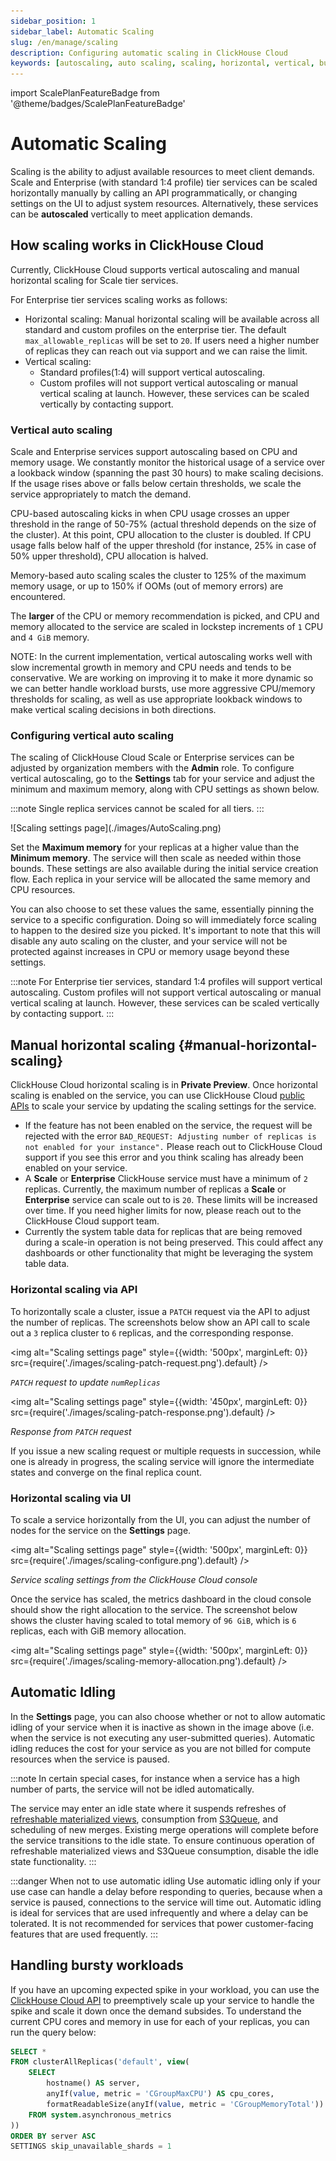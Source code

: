 ```yaml
---
sidebar_position: 1
sidebar_label: Automatic Scaling
slug: /en/manage/scaling
description: Configuring automatic scaling in ClickHouse Cloud
keywords: [autoscaling, auto scaling, scaling, horizontal, vertical, bursts]
---
```


import ScalePlanFeatureBadge from '@theme/badges/ScalePlanFeatureBadge'

# Automatic Scaling

Scaling is the ability to adjust available resources to meet client demands. Scale and Enterprise (with standard 1:4 profile) tier services can be scaled horizontally manually by calling an API programmatically, or changing settings on the UI to adjust system resources. Alternatively, these services can be **autoscaled** vertically to meet application demands.

<ScalePlanFeatureBadge feature="Automatic vertical scaling"/>

## How scaling works in ClickHouse Cloud

Currently, ClickHouse Cloud supports vertical autoscaling and manual horizontal scaling for Scale tier services.

For Enterprise tier services scaling works as follows:

- Horizontal scaling: Manual horizontal scaling will be available across all standard and custom profiles on the enterprise tier.  The default `max_allowable_replicas` will be set to `20`. If users need a higher number of replicas they can reach out via support and we can raise the limit.
- Vertical scaling:
  - Standard profiles(1:4) will support vertical autoscaling.
  - Custom profiles will not support vertical autoscaling or manual vertical scaling at launch. However, these services can be scaled vertically by contacting support.

### Vertical auto scaling

<ScalePlanFeatureBadge feature="Automatic vertical scaling"/>

Scale and Enterprise services support autoscaling based on CPU and memory usage. We constantly monitor the historical usage of a service over a lookback window (spanning the past 30 hours) to make scaling decisions. If the usage rises above or falls below certain thresholds, we scale the service appropriately to match the demand. 

CPU-based autoscaling kicks in when CPU usage crosses an upper threshold in the range of 50-75% (actual threshold depends on the size of the cluster). At this point, CPU allocation to the cluster is doubled. If CPU usage falls below half of the upper threshold (for instance, 25% in case of 50% upper threshold), CPU allocation is halved.

Memory-based auto scaling scales the cluster to 125% of the maximum memory usage, or up to 150% if OOMs (out of memory errors) are encountered.

The **larger** of the CPU or memory recommendation is picked, and CPU and memory allocated to the service are scaled in lockstep increments of `1` CPU and `4 GiB` memory.

NOTE: In the current implementation, vertical autoscaling works well with slow incremental growth in memory and CPU needs and tends to be conservative. We are working on improving it to make it more dynamic so we can better handle workload bursts, use more aggressive CPU/memory thresholds for scaling, as well as use appropriate lookback windows to make vertical scaling decisions in both directions.

### Configuring vertical auto scaling

The scaling of ClickHouse Cloud Scale or Enterprise services can be adjusted by organization members with the **Admin** role.  To configure vertical autoscaling, go to the **Settings** tab for your service and adjust the minimum and maximum memory, along with CPU settings as shown below.

:::note
Single replica services cannot be scaled for all tiers.
:::

<div class="eighty-percent">
![Scaling settings page](./images/AutoScaling.png)
</div>

Set the **Maximum memory** for your replicas at a higher value than the **Minimum memory**. The service will then scale as needed within those bounds. These settings are also available during the initial service creation flow. Each replica in your service will be allocated the same memory and CPU resources.

You can also choose to set these values the same, essentially pinning the service to a specific configuration. Doing so will immediately force scaling to happen to the desired size you picked. It's important to note that this will disable any auto scaling on the cluster, and your service will not be protected against increases in CPU or memory usage beyond these settings.

:::note
For Enterprise tier services, standard 1:4 profiles will support vertical autoscaling. 
Custom profiles will not support vertical autoscaling or manual vertical scaling at launch. 
However, these services can be scaled vertically by contacting support.
:::

## Manual horizontal scaling {#manual-horizontal-scaling}

<ScalePlanFeatureBadge feature="Manual horizontal scaling"/>

ClickHouse Cloud horizontal scaling is in **Private Preview**. Once horizontal scaling is enabled on the service, you can use ClickHouse Cloud [public APIs](https://clickhouse.com/docs/en/cloud/manage/api/swagger#/paths/~1v1~1organizations~1:organizationId~1services~1:serviceId~1scaling/patch) to scale your service by updating the scaling settings for the service.

- If the feature has not been enabled on the service, the request will be rejected with the error `BAD_REQUEST: Adjusting number of replicas is not enabled for your instance".` Please reach out to ClickHouse Cloud support if you see this error and you think scaling has already been enabled on your service.
- A **Scale** or **Enterprise** ClickHouse service must have a minimum of `2` replicas. Currently, the maximum number of replicas a **Scale** or **Enterprise** service can scale out to is `20`. These limits will be increased over time. If you need higher limits for now, please reach out to the ClickHouse Cloud support team.
- Currently the system table data for replicas that are being removed during a scale-in operation is not being preserved. This could affect any dashboards or other functionality that might be leveraging the system table data.

### Horizontal scaling via API

To horizontally scale a cluster, issue a `PATCH` request via the API to adjust the number of replicas. The screenshots below show an API call to scale out a `3` replica cluster to `6` replicas, and the corresponding response. 

<img alt="Scaling settings page"
    style={{width: '500px', marginLeft: 0}}
    src={require('./images/scaling-patch-request.png').default} />

*`PATCH` request to update `numReplicas`*

<img alt="Scaling settings page"
    style={{width: '450px', marginLeft: 0}}
    src={require('./images/scaling-patch-response.png').default} />

*Response from `PATCH` request*

If you issue a new scaling request or multiple requests in succession, while one is already in progress, the scaling service will ignore the intermediate states and converge on the final replica count.

### Horizontal scaling via UI

To scale a service horizontally from the UI, you can adjust the number of nodes for the service on the **Settings** page.

<img alt="Scaling settings page"
    style={{width: '500px', marginLeft: 0}}
    src={require('./images/scaling-configure.png').default} />

*Service scaling settings from the ClickHouse Cloud console*

Once the service has scaled, the metrics dashboard in the cloud console should show the right allocation to the service. The screenshot below shows the cluster having scaled to total memory of `96 GiB`, which is `6` replicas, each with GiB memory allocation.

<img alt="Scaling settings page"
    style={{width: '500px', marginLeft: 0}}
    src={require('./images/scaling-memory-allocation.png').default} />

## Automatic Idling
In the **Settings** page, you can also choose whether or not to allow automatic idling of your service when it is inactive as shown in the image above (i.e. when the service is not executing any user-submitted queries).  Automatic idling reduces the cost for your service as you are not billed for compute resources when the service is paused.

:::note
In certain special cases, for instance when a service has a high number of parts, the service will not be idled automatically.

The service may enter an idle state where it suspends refreshes of [refreshable materialized views](/docs/en/materialized-view/refreshable-materialized-view), consumption from [S3Queue](/docs/en/engines/table-engines/integrations/s3queue), and scheduling of new merges. Existing merge operations will complete before the service transitions to the idle state. To ensure continuous operation of refreshable materialized views and S3Queue consumption, disable the idle state functionality.
:::

:::danger When not to use automatic idling
Use automatic idling only if your use case can handle a delay before responding to queries, because when a service is paused, connections to the service will time out. Automatic idling is ideal for services that are used infrequently and where a delay can be tolerated. It is not recommended for services that power customer-facing features that are used frequently.
:::

## Handling bursty workloads
If you have an upcoming expected spike in your workload, you can use the
[ClickHouse Cloud API](/docs/en/cloud/manage/api/services-api-reference.md) to preemptively scale up your service to handle the spike and scale it down once the demand subsides. To understand the current CPU cores and memory in use for each of your replicas, you can run the query below:

```sql
SELECT *
FROM clusterAllReplicas('default', view(
    SELECT
        hostname() AS server,
        anyIf(value, metric = 'CGroupMaxCPU') AS cpu_cores,
        formatReadableSize(anyIf(value, metric = 'CGroupMemoryTotal')) AS memory
    FROM system.asynchronous_metrics
))
ORDER BY server ASC
SETTINGS skip_unavailable_shards = 1
```
